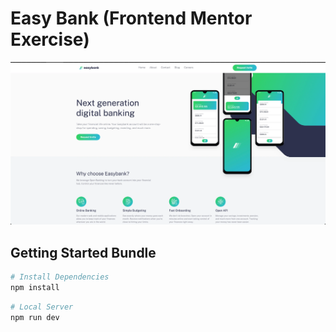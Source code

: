# Easy Bank (Frontend Mentor Exercise)
![Preview image](./easyBank.webp)

## Getting Started Bundle

```bash
# Install Dependencies
npm install
```

```bash
# Local Server
npm run dev
```
